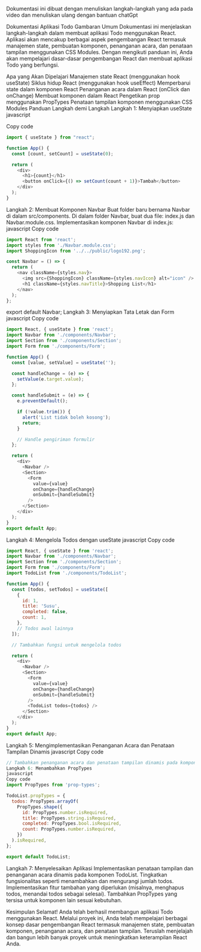 Dokumentasi ini dibuat dengan menuliskan langkah-langkah yang ada pada video dan menuliskan ulang dengan bantuan chatGpt




Dokumentasi Aplikasi Todo
Gambaran Umum
Dokumentasi ini menjelaskan langkah-langkah dalam membuat aplikasi Todo menggunakan React. Aplikasi akan mencakup berbagai aspek pengembangan React termasuk manajemen state, pembuatan komponen, penanganan acara, dan penataan tampilan menggunakan CSS Modules. Dengan mengikuti panduan ini, Anda akan mempelajari dasar-dasar pengembangan React dan membuat aplikasi Todo yang berfungsi.

Apa yang Akan Dipelajari
Manajemen state React (menggunakan hook useState)
Siklus hidup React (menggunakan hook useEffect)
Memperbarui state dalam komponen React
Penanganan acara dalam React (onClick dan onChange)
Membuat komponen dalam React
Pengetikan prop menggunakan PropTypes
Penataan tampilan komponen menggunakan CSS Modules
Panduan Langkah demi Langkah
Langkah 1: Menyiapkan useState
javascript

Copy code
```javascript
import { useState } from "react";

function App() {
  const [count, setCount] = useState(0);

  return (
    <div>
      <h1>{count}</h1>
      <button onClick={() => setCount(count + 1)}>Tambah</button>
    </div>
  );
}
```
Langkah 2: Membuat Komponen Navbar
Buat folder baru bernama Navbar di dalam src/components.
Di dalam folder Navbar, buat dua file: index.js dan Navbar.module.css.
Implementasikan komponen Navbar di index.js:
javascript
Copy code
```javascript
import React from 'react';
import styles from './Navbar.module.css';
import ShoppingIcon from '../../public/logo192.png';

const Navbar = () => {
  return (
    <nav className={styles.nav}>
      <img src={ShoppingIcon} className={styles.navIcon} alt="icon" />
      <h1 className={styles.navTitle}>Shopping List</h1>
    </nav>
  );
};
```
export default Navbar;
Langkah 3: Menyiapkan Tata Letak dan Form
javascript
Copy code
```javascript
import React, { useState } from 'react';
import Navbar from './components/Navbar';
import Section from './components/Section';
import Form from './components/Form';

function App() {
  const [value, setValue] = useState('');

  const handleChange = (e) => {
    setValue(e.target.value);
  };

  const handleSubmit = (e) => {
    e.preventDefault();

    if (!value.trim()) {
      alert('List tidak boleh kosong');
      return;
    }

    // Handle pengiriman formulir
  };

  return (
    <div>
      <Navbar />
      <Section>
        <Form
          value={value}
          onChange={handleChange}
          onSubmit={handleSubmit}
        />
      </Section>
    </div>
  );
}
export default App;
```

Langkah 4: Mengelola Todos dengan useState
javascript
Copy code
```javascript
import React, { useState } from 'react';
import Navbar from './components/Navbar';
import Section from './components/Section';
import Form from './components/Form';
import TodoList from './components/TodoList';

function App() {
  const [todos, setTodos] = useState([
    {
      id: 1,
      title: 'Susu',
      completed: false,
      count: 1,
    },
    // Todos awal lainnya
  ]);

  // Tambahkan fungsi untuk mengelola todos

  return (
    <div>
      <Navbar />
      <Section>
        <Form
          value={value}
          onChange={handleChange}
          onSubmit={handleSubmit}
        />
        <TodoList todos={todos} />
      </Section>
    </div>
  );
}
export default App;
```

Langkah 5: Mengimplementasikan Penanganan Acara dan Penataan Tampilan Dinamis
javascript
Copy code
```javascript
// Tambahkan penanganan acara dan penataan tampilan dinamis pada komponen TodoList
Langkah 6: Menambahkan PropTypes
javascript
Copy code
import PropTypes from 'prop-types';

TodoList.propTypes = {
  todos: PropTypes.arrayOf(
    PropTypes.shape({
      id: PropTypes.number.isRequired,
      title: PropTypes.string.isRequired,
      completed: PropTypes.bool.isRequired,
      count: PropTypes.number.isRequired,
    })
  ).isRequired,
};

export default TodoList;
```
Langkah 7: Menyelesaikan Aplikasi
Implementasikan penataan tampilan dan penanganan acara dinamis pada komponen TodoList.
Tingkatkan fungsionalitas seperti menambahkan dan mengurangi jumlah todos.
Implementasikan fitur tambahan yang diperlukan (misalnya, menghapus todos, menandai todos sebagai selesai).
Tambahkan PropTypes yang tersisa untuk komponen lain sesuai kebutuhan.


Kesimpulan
Selamat! Anda telah berhasil membangun aplikasi Todo menggunakan React. Melalui proyek ini, Anda telah mempelajari berbagai konsep dasar pengembangan React termasuk manajemen state, pembuatan komponen, penanganan acara, dan penataan tampilan. Teruslah menjelajah dan bangun lebih banyak proyek untuk meningkatkan keterampilan React Anda.